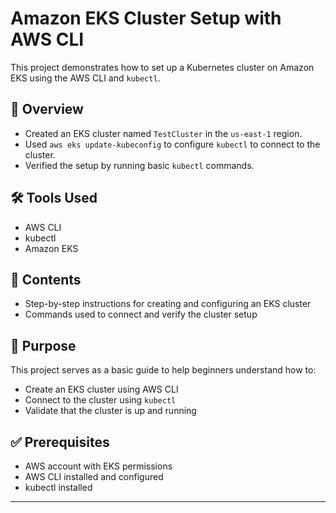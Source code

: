 # Amazon EKS Cluster Setup with AWS CLI

This project demonstrates how to set up a Kubernetes cluster on Amazon EKS using the AWS CLI and `kubectl`.

## 📌 Overview

- Created an EKS cluster named `TestCluster` in the `us-east-1` region.
- Used `aws eks update-kubeconfig` to configure `kubectl` to connect to the cluster.
- Verified the setup by running basic `kubectl` commands.

## 🛠️ Tools Used

- AWS CLI
- kubectl
- Amazon EKS

## 📂 Contents

- Step-by-step instructions for creating and configuring an EKS cluster
- Commands used to connect and verify the cluster setup

## 🚀 Purpose

This project serves as a basic guide to help beginners understand how to:

- Create an EKS cluster using AWS CLI
- Connect to the cluster using `kubectl`
- Validate that the cluster is up and running

## ✅ Prerequisites

- AWS account with EKS permissions
- AWS CLI installed and configured
- kubectl installed

---
